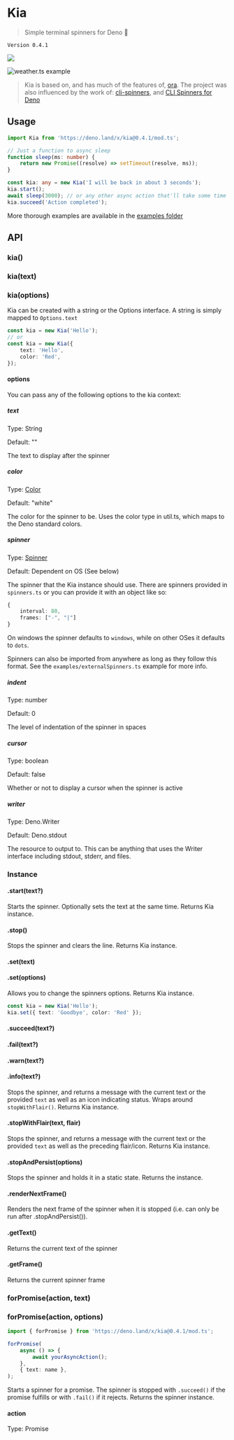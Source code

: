 # Kia

> Simple terminal spinners for Deno 🦕

`Version 0.4.1`

![](https://github.com/HarryPeach/kia/workflows/CI/badge.svg)

![weather.ts example](https://user-images.githubusercontent.com/4750998/81313185-710ac900-907f-11ea-9735-d623559d08f6.gif)

> Kia is based on, and has much of the features of,
> [ora](https://www.npmjs.com/package/ora). The project was also influenced by
> the work of: [cli-spinners](https://www.npmjs.com/package/cli-spinners), and
> [CLI Spinners for Deno](https://deno.land/x/cli_spinners/)

## Usage

```typescript
import Kia from 'https://deno.land/x/kia@0.4.1/mod.ts';

// Just a function to async sleep
function sleep(ms: number) {
	return new Promise((resolve) => setTimeout(resolve, ms));
}

const kia: any = new Kia('I will be back in about 3 seconds');
kia.start();
await sleep(3000); // or any other async action that'll take some time
kia.succeed('Action completed');
```

More thorough examples are available in the [examples folder](Examples)

## API

### kia()

### kia(text)

### kia(options)

Kia can be created with a string or the Options interface. A string is simply
mapped to `Options.text`

```typescript
const kia = new Kia('Hello');
// or
const kia = new Kia({
	text: 'Hello',
	color: 'Red',
});
```

#### options

You can pass any of the following options to the kia context:

##### text

Type: String

Default: ""

The text to display after the spinner

##### color

Type: [Color](Source/util.ts)

Default: "white"

The color for the spinner to be. Uses the color type in util.ts, which maps to
the Deno standard colors.

##### spinner

Type: [Spinner](Source/spinners.ts)

Default: Dependent on OS (See below)

The spinner that the Kia instance should use. There are spinners provided in
`spinners.ts` or you can provide it with an object like so:

```typescript
{
    interval: 80,
    frames: ["-", "|"]
}
```

On windows the spinner defaults to `windows`, while on other OSes it defaults to
`dots`.

Spinners can also be imported from anywhere as long as they follow this format.
See the `examples/externalSpinners.ts` example for more info.

##### indent

Type: number

Default: 0

The level of indentation of the spinner in spaces

##### cursor

Type: boolean

Default: false

Whether or not to display a cursor when the spinner is active

##### writer

Type: Deno.Writer

Default: Deno.stdout

The resource to output to. This can be anything that uses the Writer interface
including stdout, stderr, and files.

### Instance

#### .start(text?)

Starts the spinner. Optionally sets the text at the same time. Returns Kia
instance.

#### .stop()

Stops the spinner and clears the line. Returns Kia instance.

#### .set(text)

#### .set(options)

Allows you to change the spinners options. Returns Kia instance.

```typescript
const kia = new Kia('Hello');
kia.set({ text: 'Goodbye', color: 'Red' });
```

#### .succeed(text?)

#### .fail(text?)

#### .warn(text?)

#### .info(text?)

Stops the spinner, and returns a message with the current text or the provided
`text` as well as an icon indicating status. Wraps around `stopWithFlair()`.
Returns Kia instance.

#### .stopWithFlair(text, flair)

Stops the spinner, and returns a message with the current text or the provided
`text` as well as the preceding flair/icon. Returns Kia instance.

#### .stopAndPersist(options)

Stops the spinner and holds it in a static state. Returns the instance.

#### .renderNextFrame()

Renders the next frame of the spinner when it is stopped (i.e. can only be run
after .stopAndPersist()).

#### .getText()

Returns the current text of the spinner

#### .getFrame()

Returns the current spinner frame

### forPromise(action, text)

### forPromise(action, options)

```typescript
import { forPromise } from 'https://deno.land/x/kia@0.4.1/mod.ts';

forPromise(
	async () => {
		await yourAsyncAction();
	},
	{ text: name },
);
```

Starts a spinner for a promise. The spinner is stopped with `.succeed()` if the
promise fulfills or with `.fail()` if it rejects. Returns the spinner instance.

#### action

Type: Promise
